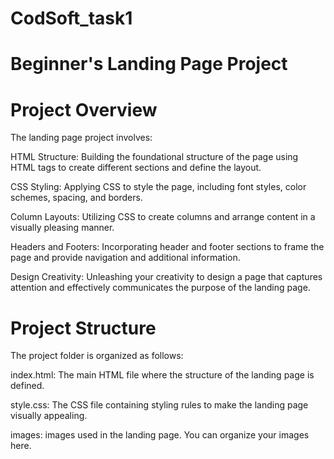 # CodSoft_task1
# Beginner's Landing Page Project

# Project Overview
The landing page project involves:

HTML Structure: Building the foundational structure of the page using HTML tags to create different sections and define the layout.

CSS Styling: Applying CSS to style the page, including font styles, color schemes, spacing, and borders.

Column Layouts: Utilizing CSS to create columns and arrange content in a visually pleasing manner.

Headers and Footers: Incorporating header and footer sections to frame the page and provide navigation and additional information.

Design Creativity: Unleashing your creativity to design a page that captures attention and effectively communicates the purpose of the landing page.

# Project Structure

The project folder is organized as follows:

index.html: The main HTML file where the structure of the landing page is defined.

style.css: The CSS file containing styling rules to make the landing page visually appealing.

images:  images used in the landing page. You can organize your images here.
